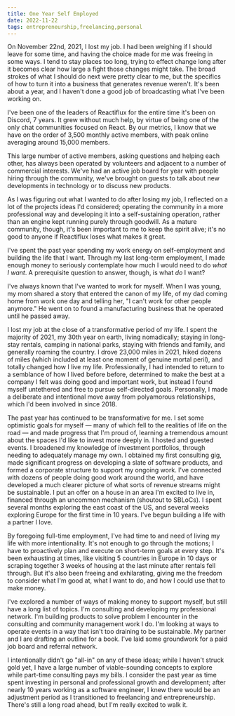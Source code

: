 ```yaml
---
title: One Year Self Employed
date: 2022-11-22
tags: entrepreneurship,freelancing,personal
---
```


On November 22nd, 2021, I lost my job. I had been weighing if I should
leave for some time, and having the choice made for me was freeing in
some ways. I tend to stay places too long, trying to effect change long
after it becomes clear how large a fight those changes might take. The
broad strokes of what I should do next were pretty clear to me, but the
specifics of how to turn it into a business that generates revenue
weren't. It's been about a year, and I haven't done a good job of
broadcasting what I've been working on.

I've been one of the leaders of Reactiflux for the entire time it's been
on Discord, 7 years. It grew without much help, by virtue of being one
of the only chat communities focused on React. By our metrics, I know
that we have on the order of 3,500 monthly active members, with peak
online averaging around 15,000 members.

This large number of active members, asking questions and helping each
other, has always been operated by volunteers and adjacent to a number
of commercial interests. We've had an active job board for year with
people hiring through the community, we've brought on guests to talk
about new developments in technology or to discuss new products.

As I was figuring out what I wanted to do after losing my job, I
reflected on a lot of the projects ideas I'd considered; operating the
community in a more professional way and developing it into a
self-sustaining operation, rather than an engine kept running purely
through goodwill. As a mature community, though, it's been important to
me to keep the spirit alive; it's no good to anyone if Reactiflux loses
what makes it great.

I've spent the past year spending my work energy on self-employment and
building the life that I want. Through my last long-term employment, I
made enough money to seriously contemplate how much I would need to do
_what I want_. A prerequisite question to answer, though, is what _do_ I
want?

I've always known that I've wanted to work for myself. When I was young,
my mom shared a story that entered the canon of my life, of my dad
coming home from work one day and telling her, "I can't work for other
people anymore." He went on to found a manufacturing business that he
operated until he passed away.

I lost my job at the close of a transformative period of my life. I
spent the majority of 2021, my 30th year on earth, living nomadically;
staying in long-stay rentals, camping in national parks, staying with
friends and family, and generally roaming the country. I drove 23,000
miles in 2021, hiked dozens of miles (which included at least one moment
of genuine mortal peril), and totally changed how I live my life.
Professionally, I had intended to return to a semblance of how I lived
before before, determined to make the best at a company I felt was doing
good and important work, but instead I found myself untethered and free
to pursue self-directed goals. Personally, I made a deliberate and
intentional move away from polyamorous relationships, which I'd been
involved in since 2018.

The past year has continued to be transformative for me. I set some
optimistic goals for myself — many of which fell to the realities of
life on the road — and made progress that I'm proud of, learning a
tremendous amount about the spaces I'd like to invest more deeply in. I
hosted and guested events. I broadened my knowledge of investment
portfolios, through needing to adequately manage my own. I obtained my
first consulting gig, made significant progress on developing a slate of
software products, and formed a corporate structure to support my
ongoing work. I've connected with dozens of people doing good work
around the world, and have developed a much clearer picture of what
sorts of revenue streams might be sustainable. I put an offer on a house
in an area I'm excited to live in, financed through an uncommon
mechanism (shoutout to SBLoCs). I spent several months exploring the
east coast of the US, and several weeks exploring Europe for the first
time in 10 years. I've begun building a life with a partner I love.

By foregoing full-time employment, I've had time to and need of living
my life with more intentionality. It's not enough to go through the
motions; I have to proactively plan and execute on short-term goals at
every step. It's been exhausting at times, like visiting 5 countries in
Europe in 10 days or scraping together 3 weeks of housing at the last
minute after rentals fell through. But it's also been freeing and
exhilarating, giving me the freedom to consider what I'm good at, what I
want to do, and how I could use that to make money.

I've explored a number of ways of making money to support myself, but
still have a long list of topics. I'm consulting and developing my
professional network. I'm building products to solve problem I encounter
in the consulting and community management work I do. I'm looking at
ways to operate events in a way that isn't too draining to be
sustainable. My partner and I are drafting an outline for a book. I've
laid some groundwork for a paid job board and referral network.

I intentionally didn't go "all-in" on any of these ideas; while I
haven't struck gold yet, I have a large number of viable-sounding
concepts to explore while part-time consulting pays my bills. I consider
the past year as time spent investing in personal and professional
growth and development; after nearly 10 years working as a software
engineer, I knew there would be an adjustment period as I transitioned
to freelancing and entrepreneurship. There's still a long road ahead,
but I'm really excited to walk it.
